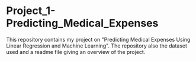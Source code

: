 # Project_1-Predicting_Medical_Expenses
This repository contains my project on "Predicting Medical Expenses Using Linear Regression and Machine Learning". The repository also the dataset used and a readme file giving an overview of the project. 
